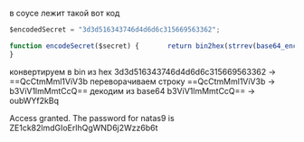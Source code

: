 в соусе лежит такой вот код
```javascript
$encodedSecret = "3d3d516343746d4d6d6c315669563362";

function encodeSecret($secret) {       return bin2hex(strrev(base64_encode($secret)));   
}
```

конвертируем в bin из hex
3d3d516343746d4d6d6c315669563362 -> \=\=QcCtmMml1ViV3b
переворачиваем строку
\=\=QcCtmMml1ViV3b -> b3ViV1lmMmtCcQ==
декодим из base64
b3ViV1lmMmtCcQ\=\= -> oubWYf2kBq

Access granted. The password for natas9 is ZE1ck82lmdGIoErlhQgWND6j2Wzz6b6t